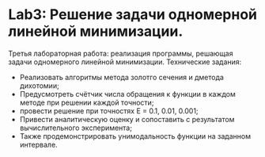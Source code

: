# Lab3: Решение задачи одномерной линейной минимизации.
Третья лабораторная работа: реализация программы, решающая задачи одномерного линейной минимизации.
Технические задания:
- Реализовать алгоритмы метода золотго сечения и дметода дихотомии;
- Предусмотреть счётчик числа обращения к функции в каждом методе при решении каждой точности;
- провести решение при точностях Е = 0.1, 0.01, 0.001;
- Привести аналитическую оценку и сопоставить с результатом вычислительного эксперимента;
- Также продемонстрировать унимодальность функции на заданном интервале.

